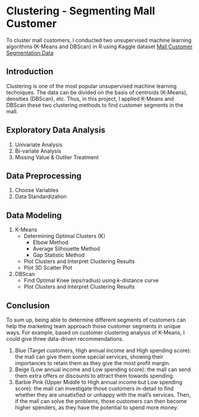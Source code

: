 # Clustering - Segmenting Mall Customer
To cluster mall customers, I conducted two unsupervised machine learning algorithms (K-Means and DBScan) in R using Kaggle dataset [Mall Customer Segmentation Data](https://www.kaggle.com/vjchoudhary7/customer-segmentation-tutorial-in-python)
## Introduction
Clustering is one of the most popular unsupervised machine learning techniques. The data can be divided on the basis of centroids (K-Means), densities (DBScan), etc. Thus, in this project, I applied K-Means and DBScan these two clustering methods to find customer segments in the mall.
## Exploratory Data Analysis
1. Univariate Analysis
2. Bi-variate Analysis
3. Missing Value & Outlier Treatment
## Data Preprocessing
1. Choose Variables
2. Data Standardization
## Data Modeling
1.  K-Means
    - Determining Optimal Clusters (K)
      - Elbow Method
      - Average Silhouette Method
      - Gap Statistic Method
    - Plot Clusters and Interpret Clustering Results
    - Plot 3D Scatter Plot
2. DBScan
   - Find Optimal Knee (eps/radius) using k-distance curve
   - Plot Clusters and Interpret Clustering Results
## Conclusion
To sum up, being able to determine different segments of customers can help the marketing team approach those customer segments in unique ways. For example, based on customer clustering analysis of K-Means, I could give three data-driven recommendations.
1. Blue (Target customers, High annual income and High spending score): the mall can give them some special services, showing their importances to retain them as they give the most profit margin.
2. Beige (Low annual income and Low spending score): the mall can send them extra offers or discounts to attract them towards spending.
3. Barbie Pink (Upper Middle to High annual income but Low spending score): the mall can investigate those customers in-detail to find whether they are unsatisfied or unhappy with the mall’s services. Then, if the mall can solve the problems, those customers can then become higher spenders, as they have the potential to spend more money.
